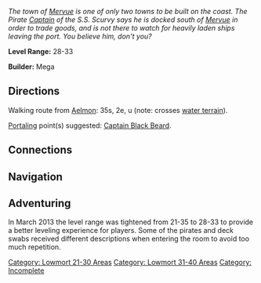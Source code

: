 *The town of [Mervue](:Category:_Mervue.md "wikilink") is one of only
two towns to be built on the coast. The Pirate
[Captain](Captain_Black_Beard.md "wikilink") of the S.S. Scurvy says he
is docked south of [Mervue](:Category:_Mervue.md "wikilink") in order to
trade goods, and is not there to watch for heavily laden ships leaving
the port. You believe him, don't you?*

**Level Range:** 28-33

**Builder:** Mega

## Directions

Walking route from [Aelmon](Aelmon.md "wikilink"): 35s, 2e, u (note:
crosses [water terrain](Water_Terrain.md "wikilink")).

[Portaling](Portal.md "wikilink") point(s) suggested: [Captain Black
Beard](Captain_Black_Beard.md "wikilink").

## Connections

## Navigation

## Adventuring

In March 2013 the level range was tightened from 21-35 to 28-33 to
provide a better leveling experience for players. Some of the pirates
and deck swabs received different descriptions when entering the room to
avoid too much repetition.

[Category: Lowmort 21-30
Areas](Category:_Lowmort_21-30_Areas "wikilink") [Category: Lowmort
31-40 Areas](Category:_Lowmort_31-40_Areas "wikilink") [Category:
Incomplete](Category:_Incomplete "wikilink")
